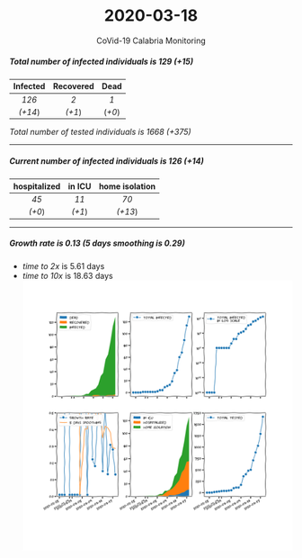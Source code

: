 <div align='center'>

# 2020-03-18
CoVid-19 Calabria Monitoring
</div>

##### Total number of infected individuals is 129 (+15)
Infected | Recovered | Dead
:---: | :---: | :---:
*126* | *2* | *1*
*(+14*) | *(+1*) | (*+0*)

*Total number of tested individuals is 1668 (+375)*
***
##### Current number of infected individuals is 126 (+14)
hospitalized | in ICU | home isolation
:---: | :---: | :---:
*45* |*11* |*70*
*(+0*) |*(+1*) |*(+13*)
***
##### Growth rate is 0.13 (5 days smoothing is 0.29)
- *time to 2x* is 5.61 days
- *time to 10x* is 18.63 days
![stats][stats]

[stats]: stats_Calabria.png
